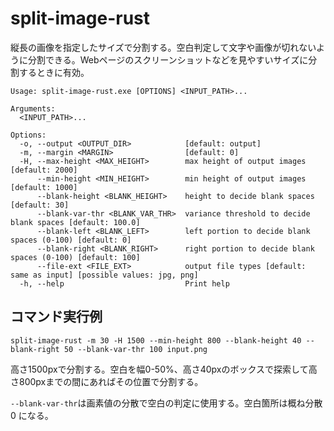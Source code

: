 # split-image-rust

縦長の画像を指定したサイズで分割する。空白判定して文字や画像が切れないように分割できる。Webページのスクリーンショットなどを見やすいサイズに分割するときに有効。

```
Usage: split-image-rust.exe [OPTIONS] <INPUT_PATH>...

Arguments:
  <INPUT_PATH>...

Options:
  -o, --output <OUTPUT_DIR>            [default: output]
  -m, --margin <MARGIN>                [default: 0]
  -H, --max-height <MAX_HEIGHT>        max height of output images [default: 2000]
      --min-height <MIN_HEIGHT>        min height of output images [default: 1000]
      --blank-height <BLANK_HEIGHT>    height to decide blank spaces [default: 30]
      --blank-var-thr <BLANK_VAR_THR>  variance threshold to decide blank spaces [default: 100.0]
      --blank-left <BLANK_LEFT>        left portion to decide blank spaces (0-100) [default: 0]
      --blank-right <BLANK_RIGHT>      right portion to decide blank spaces (0-100) [default: 100]
      --file-ext <FILE_EXT>            output file types [default: same as input] [possible values: jpg, png]
  -h, --help                           Print help
```

## コマンド実行例

`split-image-rust -m 30 -H 1500 --min-height 800 --blank-height 40 --blank-right 50 --blank-var-thr 100 input.png`

高さ1500pxで分割する。空白を幅0-50%、高さ40pxのボックスで探索して高さ800pxまでの間にあればその位置で分割する。

`--blank-var-thr`は画素値の分散で空白の判定に使用する。空白箇所は概ね分散 0 になる。
